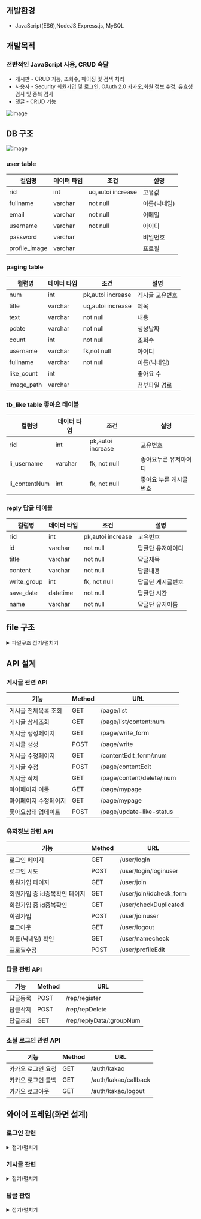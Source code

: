 ## 개발환경
- JavaScript(ES6),NodeJS,Express.js, MySQL

## 개발목적
### 전반적인 JavaScript 사용, CRUD 숙달
- 게시판 - CRUD 기능, 조회수, 페이징 및 검색 처리
- 사용자 - Security 회원가입 및 로그인, OAuth 2.0 카카오,회원 정보 수정, 유효성 검사 및 중복 검사
- 댓글 - CRUD 기능


![image](https://github.com/junrari/notice_board/assets/66519544/1ff71f69-d76a-4f28-8919-f8062e85324a)

## DB 구조
![image](https://github.com/junrari/notice_board/assets/66519544/69c5d1a7-378e-4814-a2b7-6a2c36923b0a)



### user table
| 컬럼명 | 데이터 타입  | 조건  | 설명  |    
|------|---|---|---|   
|    rid  | int  | uq,autoi increase  | 고유값  |    
| fullname     | varchar  | not null  | 이름(닉네임)  |   
| email     | varchar  | not null  | 이메일  |    
| username     | varchar  | not null  | 아이디  |    
| password     | varchar  |   | 비밀번호  |    
| profile_image     | varchar  |   | 프로필  |    

### paging table
| 컬럼명 | 데이터 타입  | 조건  | 설명  |    
|------|---|---|---|   
|    num  | int  | pk,autoi increase  | 게시글 고유번호  | 
|    title  | varchar  | uq,autoi increase  | 제목  |    
| text     | varchar  | not null  | 내용  |   
| pdate     | varchar  | not null  | 생성날짜  |    
| count     | int  | not null  | 조회수  |   
| username     | varchar  | fk,not null  | 아이디  |    
| fullname     | varchar  | not null  | 이름(닉네임)  |    
| like_count     | int  |   | 좋아요 수  |    
| image_path     | varchar  |   | 첨부파일 경로  |    

### tb_like table  좋아요 테이블
| 컬럼명 | 데이터 타입  | 조건  | 설명  |    
|------|---|---|---|   
|    rid  | int  | pk,autoi increase  |  고유번호  | 
|    li_username  | varchar  | fk, not null  | 좋아요누른 유저아이디  |    
| li_contentNum     | int  | fk, not null  | 좋아요 누른 게시글번호  |   

### reply 답글 테이블
| 컬럼명 | 데이터 타입  | 조건  | 설명  |    
|------|---|---|---|   
|    rid  | int  | pk,autoi increase  |  고유번호  | 
|    id  | varchar  |  not null  |  답글단 유저아이디  |    
|    title  | varchar  |  not null  |  답글제목  |    
|    content  | varchar  |  not null  |  답글내용  |    
|    write_group  | int  | fk, not null  |  답글단 게시글번호  |    
| save_date     | datetime  | not null  | 답글단 시간  |  
|    name  | varchar  |  not null  | 답글단 유저이름   |  
 

## file 구조
<details>
 
<summary> 파일구조 접기/펼치기 </summary>

```
📦notice_board
 ┣ 📂public 
 ┃ ┣ 📂css   
 ┃ ┣ 📂image  
 ┃ ┣ 📂js  
 ┃ ┃ ┣ 📜delete_post.js  
 ┃ ┃ ┣ 📜idcheck.js  
 ┃ ┃ ┣ 📜image_read.js  
 ┃ ┃ ┣ 📜join.js  
 ┃ ┃ ┣ 📜kakaoStrategy.js  
 ┃ ┃ ┣ 📜login.js  
 ┃ ┃ ┣ 📜reply.js  
 ┃ ┃ ┗ 📜reply_view.js  
 ┃ ┣ 📂profile  
 ┃ ┃ ┗ 📜default.png  
 ┃ ┗ 📂upload_file  
 ┃ ┃ ┗ 📜main.png  
 ┣ 📂src  
 ┃ ┣ 📂controller  
 ┃ ┃ ┣ 📜auth_controller.js  
 ┃ ┃ ┣ 📜page_controller.js  
 ┃ ┃ ┣ 📜rep_controller.js  
 ┃ ┃ ┗ 📜user_controller.js  
 ┃ ┣ 📂database  
 ┃ ┃ ┣ 📜pageDAO.js  
 ┃ ┃ ┣ 📜repDAO.js  
 ┃ ┃ ┗ 📜userDAO.js  
 ┃ ┣ 📂routes  
 ┃ ┃ ┣ 📜auth_router.js  
 ┃ ┃ ┣ 📜page_router.js  
 ┃ ┃ ┣ 📜rep_router.js  
 ┃ ┃ ┣ 📜router.js  
 ┃ ┃ ┗ 📜user_router.js  
 ┃ ┣ 📂service  
 ┃ ┃ ┣ 📜page_service.js  
 ┃ ┃ ┣ 📜rep_service.js  
 ┃ ┃ ┗ 📜user_service.js  
 ┃ ┗ 📂views  
 ┃ ┃ ┣ 📜content.ejs  
 ┃ ┃ ┣ 📜content_edit_form.ejs  
 ┃ ┃ ┣ 📜idcheck_form.ejs  
 ┃ ┃ ┣ 📜index.ejs  
 ┃ ┃ ┣ 📜join.ejs  
 ┃ ┃ ┣ 📜list.ejs  
 ┃ ┃ ┣ 📜login.ejs  
 ┃ ┃ ┣ 📜main.ejs  
 ┃ ┃ ┣ 📜mypage.ejs  
 ┃ ┃ ┣ 📜mypage_content.ejs  
 ┃ ┃ ┣ 📜mypage_edit.ejs  
 ┃ ┃ ┣ 📜mypage_like.ejs  
 ┃ ┃ ┣ 📜reply_form.ejs  
 ┃ ┃ ┗ 📜write_form.ejs  
 ┣ 📜.env  
 ┣ 📜app.js  
```
</details>

## API 설계

### 게시글 관련 API
| 기능 | Method  | URL  |   
|------|---|---|  
|    게시글 전체목록 조회  |  GET | /page/list  |  
|    게시글 상세조회  |  GET | /page/list/content:num  |  
|    게시글 생성페이지  |  GET | /page/write_form  |   
|    게시글 생성  |  POST | /page/write  |  
|    게시글 수정페이지  |  GET | /contentEdit_form/:num  | 
|    게시글 수정  |  POST | /page/contentEdit  | 
|    게시글 삭제  |  GET | /page/content/delete/:num  |    
|    마이페이지 이동  |  GET | /page/mypage  | 
|    마이페이지 수정페이지  |  GET | /page/mypage  |     
|    좋아요상태 업데이트  |  POST | /page/update-like-status  |   

### 유저정보 관련 API
| 기능 | Method  | URL  |  
|------|---|---| 
|   로그인 페이지   |  GET | /user/login  | 
|    로그인 시도   | POST  | /user/login/loginuser  | 
|    회원가입 페이지  |GET| /user/join  |  
|    회원가입 중 id중복확인 페이지  |GET| /user/join/idcheck_form |  
|   회원가입 중 id중복확인   |GET| /user/checkDuplicated  | 
|  회원가입    | POST  | /user/joinuser  | 
|    로그아웃  |GET   | /user/logout  |  
|    이름(닉네임) 확인  | GET  | /user/namecheck  |  
|  프로필수정    |  POST | /user/profileEdit  |   

### 답글 관련 API
| 기능 | Method  | URL  |  
|------|---|---| 
|   답글등록   |  POST | /rep/register  | 
|   답글삭제   |  POST | /rep/repDelete  | 
|   답글조회   |  GET | /rep/replyData/:groupNum  | 

### 소셜 로그인 관련 API
| 기능 | Method  | URL  |  
|------|---|---| 
|   카카오 로그인 요청   |  GET | /auth/kakao  | 
|   카카오 로그인 콜백   |  GET | /auth/kakao/callback  | 
|   카카오 로그아웃   |  GET | /auth/kakao/logout  | 


## 와이어 프레임(화면 설계)

### 로그인 관련
<details> 
 
<summary>  접기/펼치기 </summary>

#### 로그인 페이지


![image](https://github.com/junrari/notice_board/assets/66519544/f33a34ff-bf1e-4d9d-b4b2-5ee24015ceba)

로그인은 자체 로그인과, 카카오톡API을 이용한 로그인 두 방식이 있다.

#### 자체 회원가입

![image](https://github.com/junrari/notice_board/assets/66519544/c3d07e84-7049-4b4f-b5e2-507b5159d3c5)

입력한 username과 password가 일치하지 않는다면, 알림창이 뜬다.

![ㄴㅇㅇㄴㄹ없음](https://github.com/junrari/notice_board/assets/66519544/83985d81-1ac5-4764-b77d-e2c446d01235) ![image](https://github.com/junrari/notice_board/assets/66519544/126a0dfa-d8b2-41dc-a052-54393dc57e6c)

use 버튼을 누르면 username에 자동으로 삽입된다.

![image](https://github.com/junrari/notice_board/assets/66519544/d6bda9f0-e251-4c71-accd-d869a916184c)
![image](https://github.com/junrari/notice_board/assets/66519544/0848cbd6-a8cf-4c59-9d69-9b9c1f899aed)![image](https://github.com/junrari/notice_board/assets/66519544/635d6983-5463-45b4-883a-c50f78beddad)

`insert into user (fullname, email, username, password) values (?,?,?,SHA2(?,224))`;
MySQL에서 제공하는 해시함수 SHA(?,224)을 이용해 암호화한다.

![image](https://github.com/junrari/notice_board/assets/66519544/778839cf-fadc-4814-8a92-18086516bd6d)


#### 카카오톡 로그인

![ㄴㅇㅇ2ㄴㄹ없음](https://github.com/junrari/notice_board/assets/66519544/e0124c9e-733f-40ac-9a2d-ccac53b05438)


![image](https://github.com/junrari/notice_board/assets/66519544/ae5113df-3618-41b4-b62b-a7aaa29e65a5)

</details>


### 게시글 관련
<details>
 
<summary>  접기/펼치기 </summary>

#### 1. 게시글 전체 목록
 ![image](https://github.com/junrari/notice_board/assets/66519544/70a00c6f-e975-4e05-a710-7f60d8860bcf)

로그인을 하지않아도 확인 가능

### 2. 게시글 등록
![image](https://github.com/junrari/notice_board/assets/66519544/1573d754-3546-4dd7-9e2f-4fd2538322c7)

![제목 없음](https://github.com/junrari/notice_board/assets/66519544/33a445ae-2266-44c5-a625-ca88096c348d)


사진 선택을 통해 사진을 등록할수 있고, 미리보기 버튼을 눌러 이미지를 미리 확인 할 수 있다.


#### 3. 게시글 상세조회


![image](https://github.com/junrari/notice_board/assets/66519544/5b9087d9-cdc7-49ce-8423-362fe5d0b79a)

로그인을 하지 않아도 게시글과 답글 상세조회는 가능하지만, 좋아요 및 답변은 등록할 수 없음.


![제목 없음](https://github.com/junrari/notice_board/assets/66519544/79389dbf-dfd6-4432-ba5e-9df3d8208160)


로그인시 좋아요를 누른 게시글이면, 좋아요 버튼이 빨강색으로 되어있음.
또한 수정 삭제 버튼이 나타남.

![image](https://github.com/junrari/notice_board/assets/66519544/d5375366-21f5-4f91-a8d3-a38c96f68e7a)
좋아요를 안누른 게시글이면, 좋아요 버튼을 눌러 전체 좋아요수를 추가할수 있다.





#### 4. 게시글 수정
![image](https://github.com/junrari/notice_board/assets/66519544/eb47578b-4ff5-4bb3-9bc3-00304fe7f062)

제목과 내용, 사진첨부를 수정할 수 있다.

#### 5. 마이페이지

![제목 없음](https://github.com/junrari/notice_board/assets/66519544/4c87ab38-9a6c-454d-a5c7-99361212379d)

로그인 시 마이페이지로 이동이 가능하다.

![제1목 없음](https://github.com/junrari/notice_board/assets/66519544/7f48d856-4743-4511-a270-6cf7027c7cc4)

![제12목 없음](https://github.com/junrari/notice_board/assets/66519544/c9b01317-e5d4-46aa-881b-e5e7d173c20f)

마이페이지로 이동시, 내가 작성한게시글과 좋아요를 누른 게시글을 확인 할수 있다.

![제1ㄴ2목 없음](https://github.com/junrari/notice_board/assets/66519544/0f1297b6-9d70-4916-b9e3-72e57c3678d2)

회원정보 수정버튼을 누르면 수정할수 있는 창으로 이동한다.


![제1ㄴㄴ2목 없음](https://github.com/junrari/notice_board/assets/66519544/50ab1a70-9a1b-4711-91b4-40ee380124d8)

프로필 사진과, 닉네임(이름)을 수정할수 있는데, 닉네임은 중복확인 후 수정이 가능하다.

![제1ㄴㄴㄴ2목 없음](https://github.com/junrari/notice_board/assets/66519544/44963f9c-fe77-4467-bf17-289b85f1c643)

![image](https://github.com/junrari/notice_board/assets/66519544/30871ddd-3e44-4643-bde6-2053ce61a116)

![ㄴㅇㄹ없음](https://github.com/junrari/notice_board/assets/66519544/ceaefb89-a6ed-4df1-b9d5-dfa72f76b15e)

![image](https://github.com/junrari/notice_board/assets/66519544/96557f46-4482-4042-8846-d49da88e3aa8)

![image](https://github.com/junrari/notice_board/assets/66519544/b762e04c-ac91-452b-b0d9-f561ba790c47)

![image](https://github.com/junrari/notice_board/assets/66519544/b5f831d7-1504-408a-8800-a6004fde12af)

![image](https://github.com/junrari/notice_board/assets/66519544/6ddda967-23c9-48ec-95c9-38872059991a)

![image](https://github.com/junrari/notice_board/assets/66519544/6892a949-b1eb-41e5-abad-f825733cd243)


프로필사진과 닉네임(이름)이 바뀐것을 확인할 수 있다.


</details>

### 답글 관련
<details>
 
<summary>  접기/펼치기 </summary>

#### 1. 답글 조회
![image](https://github.com/junrari/notice_board/assets/66519544/4bde820b-558c-4a32-8154-1f16bc0ca14d)


#### 2. 답글 등록
 ![image](https://github.com/junrari/notice_board/assets/66519544/319f2d04-5f7a-4412-bc7b-4d96d2ca584d)

 로그인한 유저는 답글 등록이 가능하고, 답글 등록시

 ![image](https://github.com/junrari/notice_board/assets/66519544/5362efa3-9b71-4652-ac8f-9915b92eeeff)

 답글리스트를 reload한다.


#### 3. 답글 삭제

![ㄴㅇㅇㄴㅇ2ㄴㄹ없음](https://github.com/junrari/notice_board/assets/66519544/878b7d1b-82e9-40c3-8dc8-ecc83503674a)



</details>


